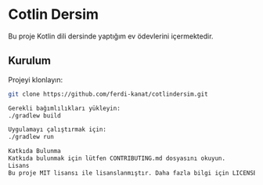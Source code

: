 # Cotlin Dersim

Bu proje Kotlin dili dersinde yaptığım ev ödevlerini içermektedir.

## Kurulum

Projeyi klonlayın:
```sh
git clone https://github.com/ferdi-kanat/cotlindersim.git

Gerekli bağımlılıkları yükleyin:
./gradlew build

Uygulamayı çalıştırmak için:
./gradlew run

Katkıda Bulunma
Katkıda bulunmak için lütfen CONTRIBUTING.md dosyasını okuyun.
Lisans
Bu proje MIT lisansı ile lisanslanmıştır. Daha fazla bilgi için LICENSE dosyasına bakın.
